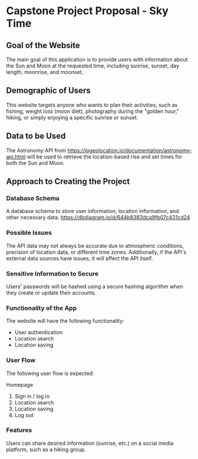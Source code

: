 # Capstone Project Proposal - Sky Time

## Goal of the Website
The main goal of this application is to provide users with information about the Sun and Moon at the requested time, including sunrise, sunset, day length, moonrise, and moonset.

## Demographic of Users
This website targets anyone who wants to plan their activities, such as fishing, weight loss (moon diet), photography during the "golden hour," hiking, or simply enjoying a specific sunrise or sunset.

## Data to be Used
The Astronomy API from https://ipgeolocation.io/documentation/astronomy-api.html will be used to retrieve the location-based rise and set times for both the Sun and Moon.

## Approach to Creating the Project
### Database Schema
A database schema to store user information, location information, and other necessary data.
https://dbdiagram.io/d/644b8383dca9fb07c431cd24

### Possible Issues
The API data may not always be accurate due to atmospheric conditions, precision of location data, or different time zones. Additionally, if the API's external data sources have issues, it will affect the API itself.

### Sensitive Information to Secure
Users' passwords will be hashed using a secure hashing algorithm when they create or update their accounts.

### Functionality of the App
The website will have the following functionality:

* User authentication
* Location search
* Location saving

### User Flow
The following user flow is expected:

Homepage
1. Sign in / log in
2. Location search
3. Location saving
4. Log out

### Features

Users can share desired information (sunrise, etc.) on a social media platform, such as a hiking group.
